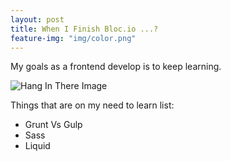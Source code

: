 ```yaml
---
layout: post
title: When I Finish Bloc.io ...?
feature-img: "img/color.png"
---
```


My goals as a frontend develop is to keep learning.


![Hang In There Image](/portfolio-iro/img/swimming.gif)

Things that are on my need to learn list:

* Grunt Vs Gulp
* Sass
* Liquid



